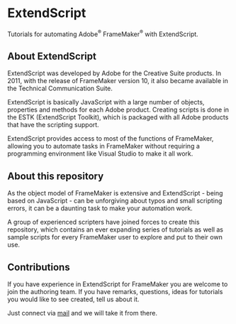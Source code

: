 # ExtendScript
Tutorials for automating Adobe<sup>&#x00AE;</sup> FrameMaker<sup>&#x00AE;</sup> with ExtendScript.

## About ExtendScript

ExtendScript was developed by Adobe for the Creative Suite products.
In 2011, with the release of FrameMaker version 10, it also became available in the 
Technical Communication Suite.

ExtendScript is basically JavaScript with a large number of objects, properties
and methods for each Adobe product. Creating scripts is done in the ESTK 
(ExtendScript Toolkit), which is packaged with all Adobe products that
have the scripting support.

ExtendScript provides access to most of the functions of FrameMaker, 
allowing you to automate tasks in FrameMaker without requiring a programming environment
like Visual Studio to make it all work.

## About this repository

As the object model of FrameMaker is extensive and ExtendScript - being based
on JavaScript - can be unforgiving about typos and small scripting errors, 
it can be a daunting task to make your automation work.

A group of experienced scripters have joined forces to create this repository,
which contains an ever expanding series of tutorials as well as sample scripts for every
FrameMaker user to explore and put to their own use.

## Contributions

If you have experience in ExtendScript for FrameMaker you are welcome to join
the authoring team. If you have remarks, questions, ideas for tutorials
you would like to see created, tell us about it.

Just connect via [mail](mailto:jang@smartinfodesign.com) and
we will take it from there.
